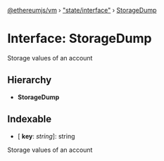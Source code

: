 [@ethereumjs/vm](../README.md) › ["state/interface"](../modules/_state_interface_.md) › [StorageDump](_state_interface_.storagedump.md)

# Interface: StorageDump

Storage values of an account

## Hierarchy

* **StorageDump**

## Indexable

* \[ **key**: *string*\]: string

Storage values of an account
